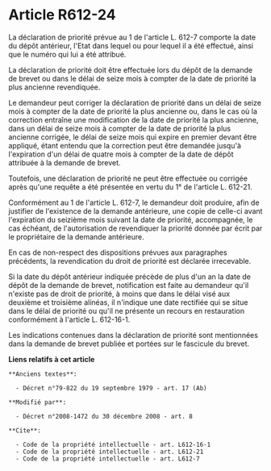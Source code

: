 # Article R612-24

La déclaration de priorité prévue au 1 de l'article L. 612-7 comporte la date du dépôt antérieur, l'Etat dans lequel ou pour
lequel il a été effectué, ainsi que le numéro qui lui a été attribué. 

La déclaration de priorité doit être effectuée lors du dépôt de la demande de brevet ou dans le délai de seize mois à compter
de la date de priorité la plus ancienne revendiquée. 

Le demandeur peut corriger la déclaration de priorité dans un délai de seize mois à compter de la date de priorité la plus
ancienne ou, dans le cas où la correction entraîne une modification de la date de priorité la plus ancienne, dans un délai de
seize mois à compter de la date de priorité la plus ancienne corrigée, le délai de seize mois qui expire en premier devant
être appliqué, étant entendu que la correction peut être demandée jusqu'à l'expiration d'un délai de quatre mois à compter de
la date de dépôt attribuée à la demande de brevet. 

Toutefois, une déclaration de priorité ne peut être effectuée ou corrigée après qu'une requête a été présentée en vertu du 1°
de l'article L. 612-21. 

Conformément au 1 de l'article L. 612-7, le demandeur doit produire, afin de justifier de l'existence de la demande
antérieure, une copie de celle-ci avant l'expiration du seizième mois suivant la date de priorité, accompagnée, le cas
échéant, de l'autorisation de revendiquer la priorité donnée par écrit par le propriétaire de la demande antérieure. 

En cas de non-respect des dispositions prévues aux paragraphes précédents, la revendication du droit de priorité est déclarée
irrecevable. 

Si la date du dépôt antérieur indiquée précède de plus d'un an la date de dépôt de la demande de brevet, notification est
faite au demandeur qu'il n'existe pas de droit de priorité, à moins que dans le délai visé aux deuxième et troisième alinéas,
il n'indique une date rectifiée qui se situe dans le délai de priorité ou qu'il ne présente un recours en restauration
conformément à l'article L. 612-16-1. 

Les indications contenues dans la déclaration de priorité sont mentionnées dans la demande de brevet publiée et portées sur
le fascicule du brevet.

**Liens relatifs à cet article**

	**Anciens textes**:

	  - Décret n°79-822 du 19 septembre 1979 - art. 17 (Ab)

	**Modifié par**:

	  - Décret n°2008-1472 du 30 décembre 2008 - art. 8

	**Cite**:

	  - Code de la propriété intellectuelle - art. L612-16-1
	  - Code de la propriété intellectuelle - art. L612-21
	  - Code de la propriété intellectuelle - art. L612-7
